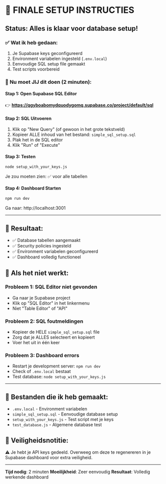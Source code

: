 # 🎯 FINALE SETUP INSTRUCTIES

## Status: Alles is klaar voor database setup!

### ✅ **Wat ik heb gedaan:**
1. Je Supabase keys geconfigureerd
2. Environment variabelen ingesteld (`.env.local`)
3. Eenvoudige SQL setup file gemaakt
4. Test scripts voorbereid

### 🚀 **Nu moet JIJ dit doen (2 minuten):**

#### **Stap 1: Open Supabase SQL Editor**
👉 **https://qgyboabomydquodygomq.supabase.co/project/default/sql**

#### **Stap 2: SQL Uitvoeren**
1. Klik op "New Query" (of gewoon in het grote tekstveld)
2. Kopieer ALLE inhoud van het bestand: `simple_sql_setup.sql`
3. Plak het in de SQL editor
4. Klik "Run" of "Execute"

#### **Stap 3: Testen**
```bash
node setup_with_your_keys.js
```
Je zou moeten zien: ✅ voor alle tabellen

#### **Stap 4: Dashboard Starten**
```bash
npm run dev
```
Ga naar: http://localhost:3001

---

## 🎉 **Resultaat:**
- ✅ Database tabellen aangemaakt
- ✅ Security policies ingesteld
- ✅ Environment variabelen geconfigureerd
- ✅ Dashboard volledig functioneel

## 🔧 **Als het niet werkt:**

### **Probleem 1: SQL Editor niet gevonden**
- Ga naar je Supabase project
- Klik op "SQL Editor" in het linkermenu
- Niet "Table Editor" of "API"

### **Probleem 2: SQL foutmeldingen**
- Kopieer de HELE `simple_sql_setup.sql` file
- Zorg dat je ALLES selecteert en kopieert
- Voer het uit in één keer

### **Probleem 3: Dashboard errors**
- Restart je development server: `npm run dev`
- Check of `.env.local` bestaat
- Test database: `node setup_with_your_keys.js`

---

## 📁 **Bestanden die ik heb gemaakt:**
- `.env.local` - Environment variabelen
- `simple_sql_setup.sql` - Eenvoudige database setup
- `setup_with_your_keys.js` - Test script met je keys
- `test_database.js` - Algemene database test

## 🔐 **Veiligheidsnotitie:**
⚠️ Je hebt je API keys gedeeld. Overweeg om deze te regenereren in je Supabase dashboard voor extra veiligheid.

---
**Tijd nodig**: 2 minuten
**Moeilijkheid**: Zeer eenvoudig
**Resultaat**: Volledig werkende dashboard